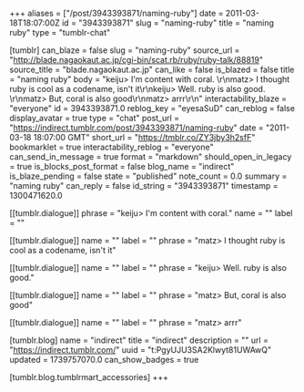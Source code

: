 +++
aliases = ["/post/3943393871/naming-ruby"]
date = 2011-03-18T18:07:00Z
id = "3943393871"
slug = "naming-ruby"
title = "naming ruby"
type = "tumblr-chat"

[tumblr]
can_blaze = false
slug = "naming-ruby"
source_url = "http://blade.nagaokaut.ac.jp/cgi-bin/scat.rb/ruby/ruby-talk/88819"
source_title = "blade.nagaokaut.ac.jp"
can_like = false
is_blazed = false
title = "naming ruby"
body = "keiju> I'm content with coral.  \r\nmatz> I thought ruby is cool as a codename, isn't it\r\nkeiju> Well. ruby is also good.  \r\nmatz> But, coral is also good\r\nmatz> arrr\r\n"
interactability_blaze = "everyone"
id = 3943393871.0
reblog_key = "eyesaSuD"
can_reblog = false
display_avatar = true
type = "chat"
post_url = "https://indirect.tumblr.com/post/3943393871/naming-ruby"
date = "2011-03-18 18:07:00 GMT"
short_url = "https://tmblr.co/ZY3jby3h2sfF"
bookmarklet = true
interactability_reblog = "everyone"
can_send_in_message = true
format = "markdown"
should_open_in_legacy = true
is_blocks_post_format = false
blog_name = "indirect"
is_blaze_pending = false
state = "published"
note_count = 0.0
summary = "naming ruby"
can_reply = false
id_string = "3943393871"
timestamp = 1300471620.0

[[tumblr.dialogue]]
phrase = "keiju> I'm content with coral."
name = ""
label = ""

[[tumblr.dialogue]]
name = ""
label = ""
phrase = "matz> I thought ruby is cool as a codename, isn't it"

[[tumblr.dialogue]]
name = ""
label = ""
phrase = "keiju> Well. ruby is also good."

[[tumblr.dialogue]]
name = ""
label = ""
phrase = "matz> But, coral is also good"

[[tumblr.dialogue]]
name = ""
label = ""
phrase = "matz> arrr"

[tumblr.blog]
name = "indirect"
title = "indirect"
description = ""
url = "https://indirect.tumblr.com/"
uuid = "t:PgyUJU3SA2Klwyt81UWAwQ"
updated = 1739757070.0
can_show_badges = true

[tumblr.blog.tumblrmart_accessories]
+++
